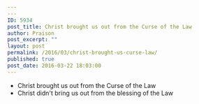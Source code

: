 ```yaml
---
---
ID: 5934
post_title: Christ brought us out from the Curse of the Law
author: Praison
post_excerpt: ""
layout: post
permalink: /2016/03/christ-brought-us-curse-law/
published: true
post_date: 2016-03-22 18:03:00
---
```

<ul>
	<li>Christ brought us out from the Curse of the Law</li>
	<li>Christ didn't bring us out from the blessing of the Law</li>
</ul>